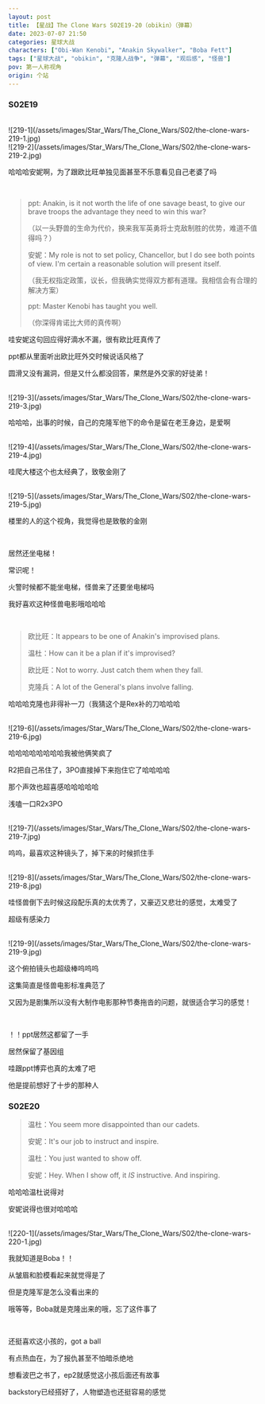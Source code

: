```yaml
---
layout: post
title: 【星战】The Clone Wars S02E19-20（obikin）（弹幕）
date: 2023-07-07 21:50
categories: 星球大战
characters: ["Obi-Wan Kenobi", "Anakin Skywalker", "Boba Fett"]
tags: ["星球大战", "obikin", "克隆人战争", "弹幕", "观后感", "怪兽"]
pov: 第一人称视角
origin: 个站
---
```


### S02E19

<br>
![219-1](/assets/images/Star_Wars/The_Clone_Wars/S02/the-clone-wars-219-1.jpg)
<br>
![219-2](/assets/images/Star_Wars/The_Clone_Wars/S02/the-clone-wars-219-2.jpg)

哈哈哈安妮啊，为了跟欧比旺单独见面甚至不乐意看见自己老婆了吗

<br>

> ppt: Anakin, is it not worth the life of one savage beast, to give our brave troops the advantage they need to win this war?
>
> （以一头野兽的生命为代价，换来我军英勇将士克敌制胜的优势，难道不值得吗？）
>
> 安妮：My role is not to set policy, Chancellor, but I do see both points of view. I'm certain a reasonable solution will present itself.
>
> （我无权指定政策，议长，但我确实觉得双方都有道理。我相信会有合理的解决方案）
>
> ppt: Master Kenobi has taught you well.
>
> （你深得肯诺比大师的真传啊）

哇安妮这句回应得好滴水不漏，很有欧比旺真传了

ppt都从里面听出欧比旺外交时候说话风格了

圆滑又没有漏洞，但是又什么都没回答，果然是外交家的好徒弟！

<br>
![219-3](/assets/images/Star_Wars/The_Clone_Wars/S02/the-clone-wars-219-3.jpg)

哈哈哈，出事的时候，自己的克隆军他下的命令是留在老王身边，是爱啊

<br>
![219-4](/assets/images/Star_Wars/The_Clone_Wars/S02/the-clone-wars-219-4.jpg)

哇爬大楼这个也太经典了，致敬金刚了

<br>
![219-5](/assets/images/Star_Wars/The_Clone_Wars/S02/the-clone-wars-219-5.jpg)

楼里的人的这个视角，我觉得也是致敬的金刚

<br>

居然还坐电梯！

常识呢！

火警时候都不能坐电梯，怪兽来了还要坐电梯吗

我好喜欢这种怪兽电影哦哈哈哈

<br>

> 欧比旺：It appears to be one of Anakin's improvised plans.
>
> 温杜：How can it be a plan if it's improvised?
>
> 欧比旺：Not to worry. Just catch them when they fall.
>
> 克隆兵：A lot of the General's plans involve falling.

哈哈哈克隆也非得补一刀（我猜这个是Rex补的刀哈哈哈

<br>
![219-6](/assets/images/Star_Wars/The_Clone_Wars/S02/the-clone-wars-219-6.jpg)

哈哈哈哈哈哈哈哈我被他俩笑疯了

R2把自己吊住了，3PO直接掉下来抱住它了哈哈哈哈

那个声效也超喜感哈哈哈哈哈

浅嗑一口R2x3PO

<br>
![219-7](/assets/images/Star_Wars/The_Clone_Wars/S02/the-clone-wars-219-7.jpg)

呜呜，最喜欢这种镜头了，掉下来的时候抓住手

<br>
![219-8](/assets/images/Star_Wars/The_Clone_Wars/S02/the-clone-wars-219-8.jpg)

哇怪兽倒下去时候这段配乐真的太优秀了，又豪迈又悲壮的感觉，太难受了

超级有感染力

<br>
![219-9](/assets/images/Star_Wars/The_Clone_Wars/S02/the-clone-wars-219-9.jpg)

这个俯拍镜头也超级棒呜呜呜

这集简直是怪兽电影标准典范了

又因为是剧集所以没有大制作电影那种节奏拖沓的问题，就很适合学习的感觉！

<br>

！！ppt居然这都留了一手

居然保留了基因组

哇跟ppt博弈也真的太难了吧

他是提前想好了十步的那种人

### S02E20

> 温杜：You seem more disappointed than our cadets.
>
> 安妮：It's our job to instruct and inspire.
>
> 温杜：You just wanted to show off.
>
> 安妮：Hey. When I show off, it *IS* instructive. And inspiring.

哈哈哈温杜说得对

安妮说得也很对哈哈哈

<br>
![220-1](/assets/images/Star_Wars/The_Clone_Wars/S02/the-clone-wars-220-1.jpg)

我就知道是Boba！！

从皱眉和脸模看起来就觉得是了

但是克隆军是怎么没看出来的

哦等等，Boba就是克隆出来的哦，忘了这件事了

<br>

还挺喜欢这小孩的，got a ball

有点热血在，为了报仇甚至不怕暗杀绝地

想看波巴之书了，ep2就感觉这小孩后面还有故事

backstory已经搭好了，人物塑造也还挺容易的感觉
